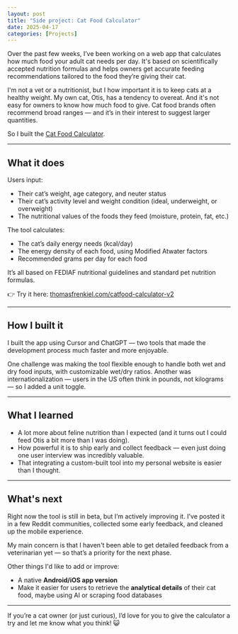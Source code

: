 ```yaml
---
layout: post
title: "Side project: Cat Food Calculator"
date: 2025-04-17
categories: [Projects]
---
```


Over the past few weeks, I’ve been working on a web app that calculates how much food your adult cat needs per day. It's based on scientifically accepted nutrition formulas and helps owners get accurate feeding recommendations tailored to the food they’re giving their cat.

I'm not a vet or a nutritionist, but I how important it is to keep cats at a healthy weight. My own cat, Otis, has a tendency to overeat. 
And it's not easy for owners to know how much food to give. Cat food brands often recommend broad ranges — and it’s in their interest to suggest larger quantities.

So I built the [Cat Food Calculator](/catfood-calculator-v2/).

---

## What it does

Users input:

- Their cat’s weight, age category, and neuter status
- Their cat’s activity level and weight condition (ideal, underweight, or overweight)
- The nutritional values of the foods they feed (moisture, protein, fat, etc.)

The tool calculates:

- The cat’s daily energy needs (kcal/day)
- The energy density of each food, using Modified Atwater factors
- Recommended grams per day for each food

It’s all based on FEDIAF nutritional guidelines and standard pet nutrition formulas.

👉 Try it here: [thomasfrenkiel.com/catfood-calculator-v2](/catfood-calculator-v2/)

---

## How I built it

I built the app using Cursor and ChatGPT — two tools that made the development process much faster and more enjoyable.

One challenge was making the tool flexible enough to handle both wet and dry food inputs, with customizable wet/dry ratios. Another was internationalization — users in the US often think in pounds, not kilograms — so I added a unit toggle.

---

## What I learned

- A lot more about feline nutrition than I expected (and it turns out I could feed Otis a bit more than I was doing).
- How powerful it is to ship early and collect feedback — even just doing one user interview was incredibly valuable.
- That integrating a custom-built tool into my personal website is easier than I thought.

---

## What's next

Right now the tool is still in beta, but I’m actively improving it. I've posted it in a few Reddit communities, collected some early feedback, and cleaned up the mobile experience.

My main concern is that I haven't been able to get detailed feedback from a veterinarian yet — so that’s a priority for the next phase.

Other things I'd like to add or improve:

- A native **Android/iOS app version**
- Make it easier for users to retrieve the **analytical details** of their cat food, maybe using AI or scraping food databases

---

If you’re a cat owner (or just curious), I’d love for you to give the calculator a try and let me know what you think! 😺
